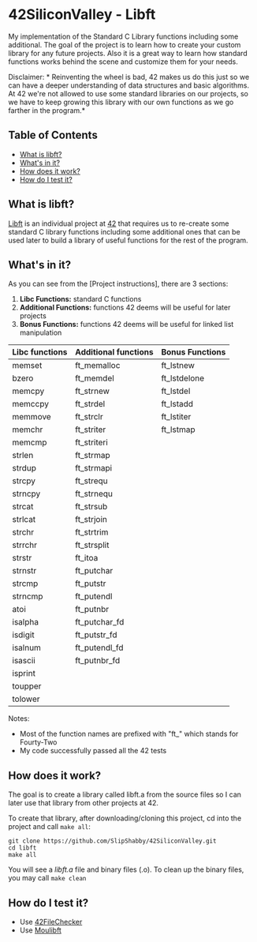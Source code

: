 # 42SiliconValley - Libft

My implementation of the Standard C Library functions including some additional. 
The goal of the project is to learn how to create your custom library for any future projects. Also it is a great way to learn how standard functions works behind the scene and customize them for your needs.

Disclaimer: * Reinventing the wheel is bad, 42 makes us do this just so we can have a deeper understanding of data structures and basic algorithms. At 42 we're not allowed to use some standard libraries on our projects, so we have to keep growing this library with our own functions as we go farther in the program.* 

## Table of Contents
* [What is libft?](#what-is-libft)
* [What's in it?](#whats-in-it)
* [How does it work?](#how-does-it-work)
* [How do I test it?](#how-do-i-test-it)

## What is libft?
[Libft](libft.en.pdf) is an individual project at [42](https://www.42.us.org/) that requires us to re-create some standard C library functions including some additional ones that can be used later to build a library of useful functions for the rest of the program.

## What's in it?
As you can see from the [Project instructions], there are 3 sections:
 1. **Libc Functions:** standard C functions
 2. **Additional Functions:** functions 42 deems will be useful for later projects
 3. **Bonus Functions:** functions 42 deems will be useful for linked list manipulation
 
| Libc functions  | Additional functions | Bonus Functions |
| --------------- | -------------------- | --------------- |
| memset          | ft_memalloc          | ft_lstnew       |
| bzero           | ft_memdel            | ft_lstdelone    |
| memcpy          | ft_strnew            | ft_lstdel       |
| memccpy         | ft_strdel            | ft_lstadd       |
| memmove         | ft_strclr            | ft_lstiter      |
| memchr          | ft_striter           | ft_lstmap       |
| memcmp          | ft_striteri          |                 |
| strlen          | ft_strmap            |                 |
| strdup          | ft_strmapi           |                 |
| strcpy          | ft_strequ            |                 |
| strncpy         | ft_strnequ           |                 |
| strcat          | ft_strsub            |                 |
| strlcat         | ft_strjoin           |                 |
| strchr          | ft_strtrim           |                 |
| strrchr         | ft_strsplit          |                 |
| strstr          | ft_itoa              |                 |
| strnstr         | ft_putchar           |                 |
| strcmp          | ft_putstr            |                 |
| strncmp         | ft_putendl           |                 |
| atoi            | ft_putnbr            |                 |
| isalpha         | ft_putchar_fd        |                 |
| isdigit         | ft_putstr_fd         |                 |
| isalnum         | ft_putendl_fd        |                 |
| isascii         | ft_putnbr_fd         |                 |
| isprint         |                      |                 |
| toupper         |                      |                 |
| tolower         |                      |                 |

Notes:
 - Most of the function names are prefixed with "ft_" which stands for Fourty-Two
 - My code successfully passed all the 42 tests

## How does it work?
The goal is to create a library called libft.a from the source files so I can later use that library from other projects at 42.

To create that library, after downloading/cloning this project, cd into the project and call `make all`:
```
git clone https://github.com/SlipShabby/42SiliconValley.git
cd libft
make all
```
You will see a *libft.a* file and binary files (.o).
To clean up the binary files, you may call `make clean`

## How do I test it?
 - Use [42FileChecker](https://github.com/jgigault/42FileChecker)
 - Use [Moulibft](https://www.moulibft.com/)
